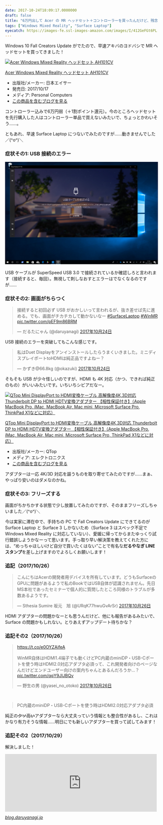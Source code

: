 ```yaml
---
date: 2017-10-24T18:09:17.0000000
draft: false
title: "6万円出して Acer の MR ヘッドセット＋コントローラーを買ったんだけど、残念ながら動かなかった件について（追記"
tags: ["Windows Mixed Reality", "Surface Laptop"]
eyecatch: https://images-fe.ssl-images-amazon.com/images/I/412GeFGt6PL._SL160_.jpg
---
```

<p>Windows 10 Fall Creators Update がでたので、早速アキバのヨドバシで MR ヘッドセットを買ってきました！</p><p><div class="hatena-asin-detail"><a href="http://www.amazon.co.jp/exec/obidos/ASIN/B07673VFH5/bestylesnet-22/"><img src="https://images-fe.ssl-images-amazon.com/images/I/412GeFGt6PL._SL160_.jpg" class="hatena-asin-detail-image" alt="Acer Windows Mixed Reality ヘッドセット AH101CV" title="Acer Windows Mixed Reality ヘッドセット AH101CV"></a><div class="hatena-asin-detail-info"><p class="hatena-asin-detail-title"><a href="http://www.amazon.co.jp/exec/obidos/ASIN/B07673VFH5/bestylesnet-22/">Acer Windows Mixed Reality ヘッドセット AH101CV</a></p><ul><li><span class="hatena-asin-detail-label">出版社/メーカー:</span> 日本エイサー</li><li><span class="hatena-asin-detail-label">発売日:</span> 2017/10/17</li><li><span class="hatena-asin-detail-label">メディア:</span> Personal Computers</li><li><a href="http://d.hatena.ne.jp/asin/B07673VFH5/bestylesnet-22" target="_blank">この商品を含むブログを見る</a></li></ul></div><div class="hatena-asin-detail-foot"></div></div></p><p>コントローラー込みで6万円弱（＋1割ポイント還元）。今のところヘッドセットを先行購入した人はコントローラー単品で買えないみたいで、ちょっとかわいそう……。</p><p>ともあれ、早速 Surface Laptop につないでみたのですが……動きませんでした／(^o^)＼</p>

<div class="section">
<h3>症状その1: USB 接続のエラー</h3>
<p><span itemscope itemtype="http://schema.org/Photograph"><img src="20171024175747.png" alt="f:id:daruyanagi:20171024175747p:plain" title="f:id:daruyanagi:20171024175747p:plain" class="hatena-fotolife" itemprop="image"></span></p><p>USB ケーブルが SuperSpeed USB 3.0 で接続されているか確認しろと言われます（接続すると、毎回）。無視して刺しなおすとエラーはでなくなるのですが……</p>

</div>
<div class="section">
<h3>症状その2: 画面がちらつく</h3>
<p><blockquote class="twitter-tweet" data-lang="ja"><p lang="ja" dir="ltr">接続すると初回必ず USB がおかしいって言われるが、抜き差せば先に進める。でも、画面がチカチカして動かないなー <a href="https://twitter.com/hashtag/SurfaceLaptop?src=hash&amp;ref_src=twsrc%5Etfw">#SurfaceLaptop</a> <a href="https://twitter.com/hashtag/WinMR?src=hash&amp;ref_src=twsrc%5Etfw">#WinMR</a> <a href="https://t.co/pEF9m86BRM">pic.twitter.com/pEF9m86BRM</a></p>&mdash; だるたにゃん (@daruyanagi) <a href="https://twitter.com/daruyanagi/status/922737994049536006?ref_src=twsrc%5Etfw">2017年10月24日</a></blockquote><script async src="https://platform.twitter.com/widgets.js" charset="utf-8"></script></p><p>USB 接続のエラーを突破してもこんな感じです。</p><p><blockquote class="twitter-tweet" data-lang="ja"><p lang="ja" dir="ltr">私はDuet Displayをアンインストールしたらうまくいきました。ミニディスプレイポートtoHDMIは純正品ですよねー？</p>&mdash; かずき@66.8kg (@okazuki) <a href="https://twitter.com/okazuki/status/922747639900155904?ref_src=twsrc%5Etfw">2017年10月24日</a></blockquote><script async src="https://platform.twitter.com/widgets.js" charset="utf-8"></script></p><p>そもそも USB が少々怪しいのですが、HDMI も 4K 対応（かつ、できれば純正のもの）がいいみたいです。いちいちシビアだなー。</p><p><div class="hatena-asin-detail"><a href="http://www.amazon.co.jp/exec/obidos/ASIN/B01MTB5OQ0/bestylesnet-22/"><img src="https://images-fe.ssl-images-amazon.com/images/I/41H9X6bdroL._SL160_.jpg" class="hatena-asin-detail-image" alt="QTop Mini DisplayPort to HDMI変換ケーブル 高解像度4K,3D対応 Thunderbolt DP to HDMI HDTV変換アダプター 【相性保証付き】（Apple MacBook Pro, iMac, MacBook Air, Mac mini, Microsoft Surface Pro, ThinkPad X1などに対応）" title="QTop Mini DisplayPort to HDMI変換ケーブル 高解像度4K,3D対応 Thunderbolt DP to HDMI HDTV変換アダプター 【相性保証付き】（Apple MacBook Pro, iMac, MacBook Air, Mac mini, Microsoft Surface Pro, ThinkPad X1などに対応）"></a><div class="hatena-asin-detail-info"><p class="hatena-asin-detail-title"><a href="http://www.amazon.co.jp/exec/obidos/ASIN/B01MTB5OQ0/bestylesnet-22/">QTop Mini DisplayPort to HDMI変換ケーブル 高解像度4K,3D対応 Thunderbolt DP to HDMI HDTV変換アダプター 【相性保証付き】（Apple MacBook Pro, iMac, MacBook Air, Mac mini, Microsoft Surface Pro, ThinkPad X1などに対応）</a></p><ul><li><span class="hatena-asin-detail-label">出版社/メーカー:</span> QTop</li><li><span class="hatena-asin-detail-label">メディア:</span> エレクトロニクス</li><li><a href="http://d.hatena.ne.jp/asin/B01MTB5OQ0/bestylesnet-22" target="_blank">この商品を含むブログを見る</a></li></ul></div><div class="hatena-asin-detail-foot"></div></div></p><p>アダプターは一応 4K/3D 対応を謳うものを取り寄せてみたのですが……まぁ、やっぱり安いのはダメなのかね。</p>

</div>
<div class="section">
<h3>症状その3: フリーズする</h3>
<p>画面がちかちかする状態で少し放置してみたのですが、そのままフリーズしちゃいました／(^o^)＼</p><p>今は実家に滞在中で、手持ちの PC で Fall Creators Update にできてるのが Surface Laptop と Surface 3 しかないため（Surface 3 はスペック不足で Windows Mixed Reality に対応していない）、愛媛に帰ってからまたゆっくり試行錯誤しようかなーって思います。手っ取り早い解決策を教えてくれた方には、“めっちゃほしいけど自分で買いたくはない”ことで有名な<b>だるやなぎ LINE スタンプ</b>を差し上げますのでよろしくお願いします！</p>

</div>
<div class="section">
<h3>追記（2017/10/26）</h3>
<p><blockquote class="twitter-tweet" data-lang="ja"><p lang="ja" dir="ltr">こんにちはAcerの開発者用デバイスを所有しています。どうもSurfaceのGPUに問題があるようで私のBookではUSB自体が認識されません。先日MS本社であったセミナーで個人的に質問したところ同様のトラブルが多数あるようです。</p>&mdash; Sthesia Sumire 坂元　旭 (@URqK77hwuGvArSr) <a href="https://twitter.com/URqK77hwuGvArSr/status/923440044253241345?ref_src=twsrc%5Etfw">2017年10月26日</a></blockquote><script async src="https://platform.twitter.com/widgets.js" charset="utf-8"></script></p><p>HDMI アダプターの問題かなーとも思うんだけど、他にも報告があるみたいで、Surface の問題かもしれない。とりあえずアップデート待ちかな？</p>

</div>
<div class="section">
<h3>追記その2（2017/10/26）</h3>
<p><blockquote class="twitter-tweet" data-lang="ja"><p lang="ja" dir="ltr"><a href="https://t.co/e0OYZAifeA">https://t.co/e0OYZAifeA</a><br><br>WinMR自体はHDMI1.4端子でも動くけどPC内蔵のminiDP・USB-Cポートを使う時はHDMI2.0対応アダプタ必須って、これ開発者向けのページなんだけどエンドユーザー向けの案内ちゃんとあるんだろうか…？ <a href="https://t.co/qqY9JIJBQv">pic.twitter.com/qqY9JIJBQv</a></p>&mdash; 野生の男 (@yasei_no_otoko) <a href="https://twitter.com/yasei_no_otoko/status/923459448349196288?ref_src=twsrc%5Etfw">2017年10月26日</a></blockquote><script async src="https://platform.twitter.com/widgets.js" charset="utf-8"></script><br />
</p>

<blockquote>
<p>PC内蔵のminiDP・USB-Cポートを使う時はHDMI2.0対応アダプタ必須</p>

</blockquote>
<p>純正の<s>クソ高い</s>アダプターなら大丈夫っていう情報とも整合性があるし、これはかなり有力そうな情報……明日にでも新しいアダプターを買って試してみます！</p>

</div>
<div class="section">
<h3>追記その2（2017/10/29）</h3>
<p>解決しました！</p><p><iframe src="https://hatenablog-parts.com/embed?url=http%3A%2F%2Fblog.daruyanagi.jp%2Fentry%2F2017%2F10%2F29%2F193849" title="Surface Laptop で  Acer の MR ヘッドセットを動かすまでの苦労（物理 - だるろぐ" class="embed-card embed-blogcard" scrolling="no" frameborder="0" style="display: block; width: 100%; height: 190px; max-width: 500px; margin: 10px 0px;"></iframe><cite class="hatena-citation"><a href="http://blog.daruyanagi.jp/entry/2017/10/29/193849">blog.daruyanagi.jp</a></cite></p>

</div>